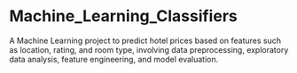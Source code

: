 # Machine_Learning_Classifiers
A Machine Learning project to predict hotel prices based on features such as location, rating, and room type, involving data preprocessing, exploratory data analysis, feature engineering, and model evaluation.
